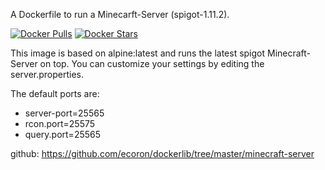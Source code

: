 A Dockerfile to run a Minecarft-Server (spigot-1.11.2).

[![Docker Pulls](https://img.shields.io/docker/pulls/ecoron/minecraft-server.svg)](https://hub.docker.com/r/ecoron/minecraft-server/)
[![Docker Stars](https://img.shields.io/docker/stars/ecoron/minecraft-server.svg?maxAge=86400)](https://hub.docker.com/r/ecoron/minecraft-server/)

This image is based on alpine:latest and runs the latest spigot Minecraft-Server on top.
You can customize your settings by editing the server.properties.

The default ports are:

* server-port=25565
* rcon.port=25575
* query.port=25565

github: https://github.com/ecoron/dockerlib/tree/master/minecraft-server
